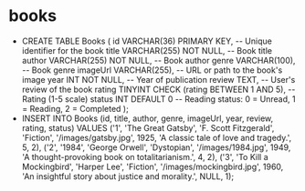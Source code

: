 # books

- CREATE TABLE Books (
  id VARCHAR(36) PRIMARY KEY, -- Unique identifier for the book
  title VARCHAR(255) NOT NULL, -- Book title
  author VARCHAR(255) NOT NULL, -- Book author
  genre VARCHAR(100), -- Book genre
  imageUrl VARCHAR(255), -- URL or path to the book's image
  year INT NOT NULL, -- Year of publication
  review TEXT, -- User's review of the book
  rating TINYINT CHECK (rating BETWEEN 1 AND 5), -- Rating (1-5 scale)
  status INT DEFAULT 0 -- Reading status: 0 = Unread, 1 = Reading, 2 = Completed
  );
- INSERT INTO Books (id, title, author, genre, imageUrl, year, review, rating, status)
  VALUES
  ('1', 'The Great Gatsby', 'F. Scott Fitzgerald', 'Fiction', '/images/gatsby.jpg', 1925,
  'A classic tale of love and tragedy.', 5, 2),
  ('2', '1984', 'George Orwell', 'Dystopian', '/images/1984.jpg', 1949,
  'A thought-provoking book on totalitarianism.', 4, 2),
  ('3', 'To Kill a Mockingbird', 'Harper Lee', 'Fiction', '/images/mockingbird.jpg', 1960,
  'An insightful story about justice and morality.', NULL, 1);
